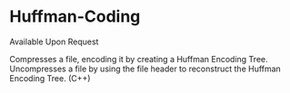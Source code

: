 # Huffman-Coding
Available Upon Request

Compresses a file, encoding it by creating a Huffman Encoding Tree. Uncompresses a file by using the file header to reconstruct the Huffman Encoding Tree. (C++)
